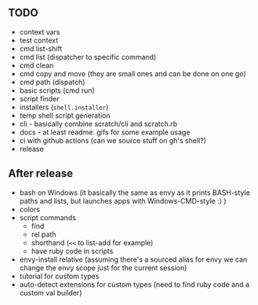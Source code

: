 ## TODO

* context vars
* test context
* cmd list-shift
* cmd list (dispatcher to specific command)
* cmd clean
* cmd copy and move (they are small ones and can be done on one go)
* cmd path (dispatch)
* basic scripts (cmd run)
* script finder
* installers (`shell.installer`)
* temp shell script generation
* cli - basically combine scratch/cli and scratch.rb
* docs - at least readme. gifs for some example usage
* ci with github actions (can we source stuff on gh's shell?)
* release

## After release

* bash on Windows (it basically the same as envy as it prints BASH-style paths and lists, but launches apps with Windows-CMD-style :) )
* colors
* script commands
    * find
    * rel path
    * shorthand (`<<` to list-add for example)
    * have ruby code in scripts
* envy-install relative (assuming there's a sourced alias for envy we can change the envy scope just for the current session)
* tutorial for custom types
* auto-detect extensions for custom types (need to find ruby code and a custom val builder)

